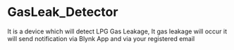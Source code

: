 # GasLeak_Detector
It is a device which will detect LPG Gas Leakage, It gas leakage will occur it will send notification via Blynk App and via your registered email
